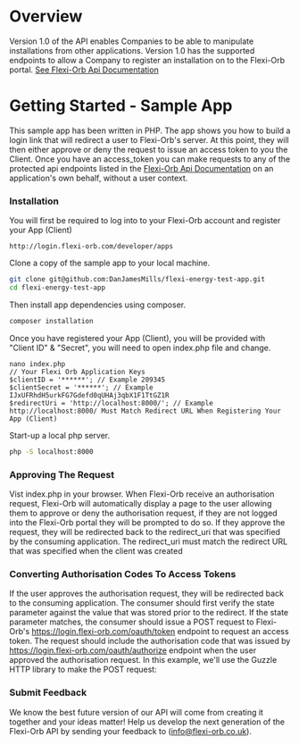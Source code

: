 # Overview
Version 1.0 of the API enables Companies to be able to manipulate installations from other applications. Version 1.0 has the supported endpoints to allow a Company to register an installation on to the Flexi-Orb portal. [See Flexi-Orb Api Documentation](https://documenter.getpostman.com/view/6382832/S1EH53Ck?version=latest)

# Getting Started - Sample App

This sample app has been written in PHP. The app shows you how to build a login link that will redirect a user to Flexi-Orb's server. At this point, they will then either approve or deny the request to issue an access token to you the Client. Once you have an access_token you can make requests to any of the protected api endpoints listed in the [Flexi-Orb Api Documentation](https://documenter.getpostman.com/view/6382832/S1EH53Ck?version=latest) on an application's own behalf, without a user context.
### Installation

You will first be required to log into to your Flexi-Orb account and register your App (Client)

```
http://login.flexi-orb.com/developer/apps
```

Clone a copy of the sample app to your local machine.

```sh
git clone git@github.com:DanJamesMills/flexi-energy-test-app.git
cd flexi-energy-test-app
```

Then install app dependencies using composer.

```sh
composer installation
```

Once you have registered your App (Client), you will be provided with "Client ID" & "Secret", you will need to open index.php file and change.

```
nano index.php
// Your Flexi Orb Application Keys
$clientID = '******'; // Example 209345
$clientSecret = '******'; // Example IJxUFRhdH5urkFG7Gdefd0qUHAj3qbX1F1TtGZ1R
$redirectUri = 'http://localhost:8000/'; // Example http://localhost:8000/ Must Match Redirect URL When Registering Your App (Client)
```

Start-up a local php server.

```sh
php -S localhost:8000
```

### Approving The Request

Vist index.php in your  browser. When Flexi-Orb receive an authorisation request, Flexi-Orb will automatically display a page to the user allowing them to approve or deny the authorisation request, if they are not logged into the Flexi-Orb portal they will be prompted to do so. If they approve the request, they will be redirected back to the redirect_uri that was specified by the consuming application. The redirect_uri must match the redirect URL that was specified when the client was created


### Converting Authorisation Codes To Access Tokens

If the user approves the authorisation request, they will be redirected back to the consuming application. The consumer should first verify the state parameter against the value that was stored prior to the redirect. If the state parameter matches, the consumer should issue a POST request to Flexi-Orb's https://login.flexi-orb.com/oauth/token endpoint to request an access token. The request should include the authorisation code that was issued by https://login.flexi-orb.com/oauth/authorize endpoint when the user approved the authorisation request. In this example, we'll use the Guzzle HTTP library to make the POST request:

### Submit Feedback

We know the best future version of our API will come from creating it together and your ideas matter! Help us develop the next generation of the Flexi-Orb API by sending your feedback to (info@flexi-orb.co.uk).
